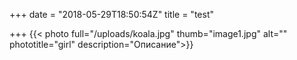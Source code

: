 +++
date = "2018-05-29T18:50:54Z"
title = "test"

+++
{{< photo full="/uploads/koala.jpg" thumb="image1.jpg" alt="" phototitle="girl" description="Описание">}}